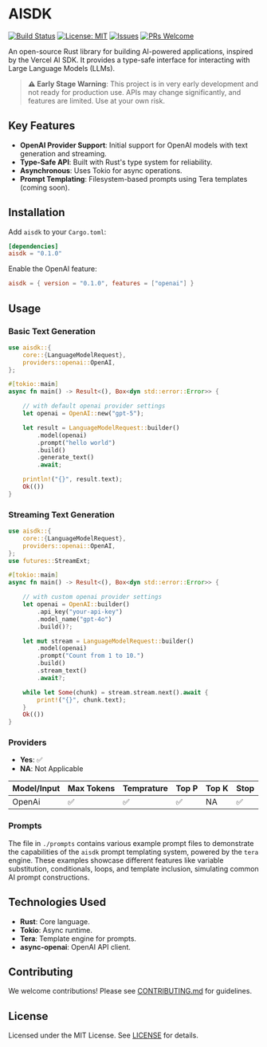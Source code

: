 # AISDK

[![Build Status](https://github.com/lazy-hq/aisdk/actions/workflows/ci.yml/badge.svg)](https://github.com/lazy-hq/aisdk/actions/workflows/ci.yml)
[![License: MIT](https://img.shields.io/badge/License-MIT-yellow.svg)](https://opensource.org/licenses/MIT)
[![Issues](https://img.shields.io/github/issues/lazy-hq/aisdk)](https://github.com/lazy-hq/aisdk/issues)
[![PRs Welcome](https://img.shields.io/badge/PRs-welcome-brightgreen.svg)](https://github.com/lazy-hq/aisdk/pulls)

An open-source Rust library for building AI-powered applications, inspired by the Vercel AI SDK. It provides a type-safe interface for interacting with Large Language Models (LLMs).

> **⚠️ Early Stage Warning**: This project is in very early development and not ready for production use. APIs may change significantly, and features are limited. Use at your own risk.

## Key Features

- **OpenAI Provider Support**: Initial support for OpenAI models with text generation and streaming.
- **Type-Safe API**: Built with Rust's type system for reliability.
- **Asynchronous**: Uses Tokio for async operations.
- **Prompt Templating**: Filesystem-based prompts using Tera templates (coming soon).

## Installation

Add `aisdk` to your `Cargo.toml`:

```toml
[dependencies]
aisdk = "0.1.0"
```

Enable the OpenAI feature:

```toml
aisdk = { version = "0.1.0", features = ["openai"] }
```

## Usage

### Basic Text Generation

```rust
use aisdk::{
    core::{LanguageModelRequest},
    providers::openai::OpenAI,
};

#[tokio::main]
async fn main() -> Result<(), Box<dyn std::error::Error>> {

    // with default openai provider settings
    let openai = OpenAI::new("gpt-5");

    let result = LanguageModelRequest::builder()
        .model(openai)
        .prompt("hello world")
        .build()
        .generate_text()
        .await;

    println!("{}", result.text);
    Ok(())
}
```

### Streaming Text Generation

```rust
use aisdk::{
    core::{LanguageModelRequest},
    providers::openai::OpenAI,
};
use futures::StreamExt;

#[tokio::main]
async fn main() -> Result<(), Box<dyn std::error::Error>> {

    // with custom openai provider settings
    let openai = OpenAI::builder()
        .api_key("your-api-key")
        .model_name("gpt-4o")
        .build()?;

    let mut stream = LanguageModelRequest::builder()
        .model(openai)
        .prompt("Count from 1 to 10.")
        .build()
        .stream_text()
        .await?;

    while let Some(chunk) = stream.stream.next().await {
        print!("{}", chunk.text);
    }
    Ok(())
}
```



### Providers

- **Yes**: ✅
- **NA**: Not Applicable

| Model/Input     | Max Tokens      | Temprature      | Top P           | Top K           | Stop            |
| --------------- | --------------- | --------------- | --------------- | --------------- | --------------- |
| OpenAi          | ✅              | ✅              | ✅              | NA              | ✅              |


### Prompts
The file in `./prompts` contains various example prompt files to demonstrate the capabilities of the `aisdk` prompt templating system, powered by the `tera` engine. These examples showcase different features like variable substitution, conditionals, loops, and template inclusion, simulating common AI prompt constructions.

## Technologies Used

- **Rust**: Core language.
- **Tokio**: Async runtime.
- **Tera**: Template engine for prompts.
- **async-openai**: OpenAI API client.

## Contributing

We welcome contributions! Please see [CONTRIBUTING.md](./CONTRIBUTING.md) for guidelines.

## License

Licensed under the MIT License. See [LICENSE](./LICENSE) for details.
